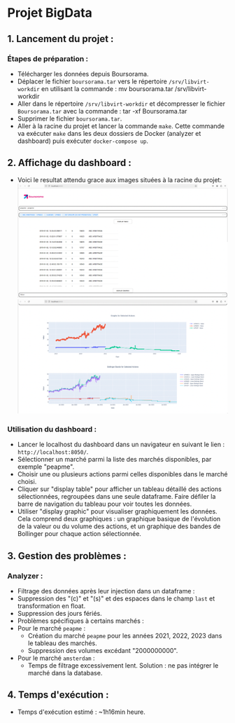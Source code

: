 # Projet BigData

## 1. Lancement du projet :

### Étapes de préparation :
- Télécharger les données depuis Boursorama.
- Déplacer le fichier `boursorama.tar` vers le répertoire `/srv/libvirt-workdir` en utilisant la commande : mv boursorama.tar /srv/libvirt-workdir
- Aller dans le répertoire `/srv/libvirt-workdir` et décompresser le fichier `Boursorama.tar` avec la commande : tar -xf Boursorama.tar
- Supprimer le fichier `boursorama.tar`.
- Aller à la racine du projet et lancer la commande `make`. Cette commande va exécuter `make` dans les deux dossiers de Docker (analyzer et dashboard) puis exécuter `docker-compose up`.

## 2. Affichage du dashboard :
- Voici le resultat attendu grace aux images situées à la racine du projet:
![plot](pic.png)
![plot](pic2.png)

### Utilisation du dashboard :
- Lancer le localhost du dashboard dans un navigateur en suivant le lien : `http://localhost:8050/`.
- Sélectionner un marché parmi la liste des marchés disponibles, par exemple "peapme".
- Choisir une ou plusieurs actions parmi celles disponibles dans le marché choisi.
- Cliquer sur "display table" pour afficher un tableau détaillé des actions sélectionnées, regroupées dans une seule dataframe. Faire défiler la barre de navigation du tableau pour voir toutes les données.
- Utiliser "display graphic" pour visualiser graphiquement les données. Cela comprend deux graphiques : un graphique basique de l'évolution de la valeur ou du volume des actions, et un graphique des bandes de Bollinger pour chaque action sélectionnée.

## 3. Gestion des problèmes :

### Analyzer :
- Filtrage des données après leur injection dans un dataframe :
- Suppression des "(c)" et "(s)" et des espaces dans le champ `last` et transformation en float.
- Suppression des jours fériés.
- Problèmes spécifiques à certains marchés :
- Pour le marché `peapme` :
  - Création du marché `peapme` pour les années 2021, 2022, 2023 dans le tableau des marchés.
  - Suppression des volumes excédant "2000000000".
- Pour le marché `amsterdam` :
  - Temps de filtrage excessivement lent. Solution : ne pas intégrer le marché dans la database.

## 4. Temps d'exécution :

- Temps d'exécution estimé : ~1h16min heure.